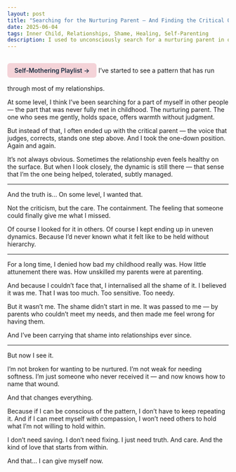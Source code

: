 ```yaml
---
layout: post
title: "Searching for the Nurturing Parent — And Finding the Critical One"
date: 2025-06-04
tags: Inner Child, Relationships, Shame, Healing, Self-Parenting
description: I used to unconsciously search for a nurturing parent in others — and often found the critical one instead. Now I see the pattern clearly, and I’m learning to meet myself with the compassion I was never given.
---
```


<a href="https://music.youtube.com/playlist?list=PLuO5E1rh5RqIzePJeOjdXo62gwnYJ748_&si=NvtF0mzI9Sx2IoPu&shuffle=1" 
   target="_blank" 
   class="back-button"
   style="display:inline-block; margin: 1rem auto; background-color: #F4D3D8; color: #1A2D41; padding: 0.5rem 1rem; border-radius: 6px; font-weight: 600; text-decoration: none;">
  Self‑Mothering Playlist →
</a>
I’ve started to see a pattern that has run through most of my relationships.

At some level, I think I’ve been searching for a part of myself in other people — the part that was never fully met in childhood. The nurturing parent. The one who sees me gently, holds space, offers warmth without judgment.

But instead of that, I often ended up with the critical parent — the voice that judges, corrects, stands one step above.
And I took the one-down position.
Again and again.

It’s not always obvious.
Sometimes the relationship even feels healthy on the surface.
But when I look closely, the dynamic is still there — that sense that I’m the one being helped, tolerated, subtly managed.


---

And the truth is...
On some level, I wanted that.

Not the criticism, but the care. The containment. The feeling that someone could finally give me what I missed.

Of course I looked for it in others.
Of course I kept ending up in uneven dynamics.
Because I’d never known what it felt like to be held without hierarchy.


---

For a long time, I denied how bad my childhood really was.
How little attunement there was.
How unskilled my parents were at parenting.

And because I couldn’t face that, I internalised all the shame of it.
I believed it was me. That I was too much. Too sensitive. Too needy.

But it wasn’t me.
The shame didn’t start in me. It was passed to me — by parents who couldn’t meet my needs, and then made me feel wrong for having them.

And I’ve been carrying that shame into relationships ever since.


---

But now I see it.

I’m not broken for wanting to be nurtured.
I’m not weak for needing softness.
I’m just someone who never received it — and now knows how to name that wound.

And that changes everything.

Because if I can be conscious of the pattern, I don’t have to keep repeating it.
And if I can meet myself with compassion, I won’t need others to hold what I’m not willing to hold within.

I don’t need saving.
I don’t need fixing.
I just need truth. And care. And the kind of love that starts from within.

And that… I can give myself now.